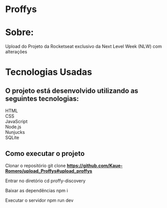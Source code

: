 # Proffys
<h1>Sobre:</h1>
Upload do Projeto da Rocketseat exclusivo da Next Level Week (NLW) com alterações

<h1>Tecnologias Usadas</h1>
<h2>O projeto está desenvolvido utilizando as seguintes tecnologias:</h2>

HTML<br>
CSS<br>
JavaScript<br>
Node.js<br>
Nunjucks<br>
SQLite<br>
<h2>Como executar o projeto</h2>

Clonar o repositório git clone <strong>https://github.com/Kaue-Romero/upload_Proffys#upload_proffys</strong><br>

Entrar no diretório cd proffy-discovery<br>

Baixar as dependências npm i<br>

Executar o servidor npm run dev<br>

